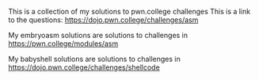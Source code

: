This is a collection of my solutions to pwn.college challenges
This is a link to the questions: https://dojo.pwn.college/challenges/asm

My embryoasm solutions are solutions to challenges in https://pwn.college/modules/asm

My babyshell solutions are solutions to challenges in https://dojo.pwn.college/challenges/shellcode
